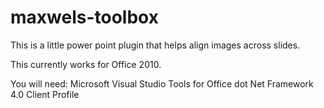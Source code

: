 maxwels-toolbox
===============

This is a little power point plugin that helps align images across slides.

This currently works for Office 2010.

You will need:
Microsoft Visual Studio Tools for Office
dot Net Framework 4.0 Client Profile
